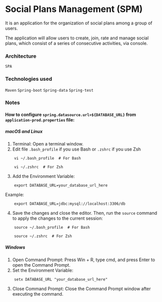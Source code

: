 # Social Plans Management (SPM)

It is an application for the organization of social plans among a group of users.

The application will allow users to create, join, rate and manage social plans, which consist of a series of consecutive
activities, via console.

### Architecture

`SPA`

### Technologies used

`Maven` `Spring-boot` `Spring-data` `Spring-test`

### Notes

#### How to configure `spring.datasource.url=${DATABASE_URL}` from `application-prod.properties` file:

##### macOS and Linux

1. Terminal: Open a terminal window.
2. Edit file `.bash_profile` if you use Bash or `.zshrc` if you use Zsh

```
    vi ~/.bash_profile  # For Bash
```

```
    vi ~/.zshrc  # For Zsh
```

3. Add the Environment Variable:

```
    export DATABASE_URL=your_database_url_here
```

Example:

```
    export DATABASE_URL=jdbc:mysql://localhost:3306/db
```

4. Save the changes and close the editor. Then, run the `source` command to apply the changes to the current session:

```
    source ~/.bash_profile  # For Bash
```

```
    source ~/.zshrc  # For Zsh
```

##### Windows

1. Open Command Prompt: Press Win + R, type cmd, and press Enter to open the Command Prompt.
2. Set the Environment Variable:

```
    setx DATABASE_URL "your_database_url_here"
```

3. Close Command Prompt: Close the Command Prompt window after executing the command.